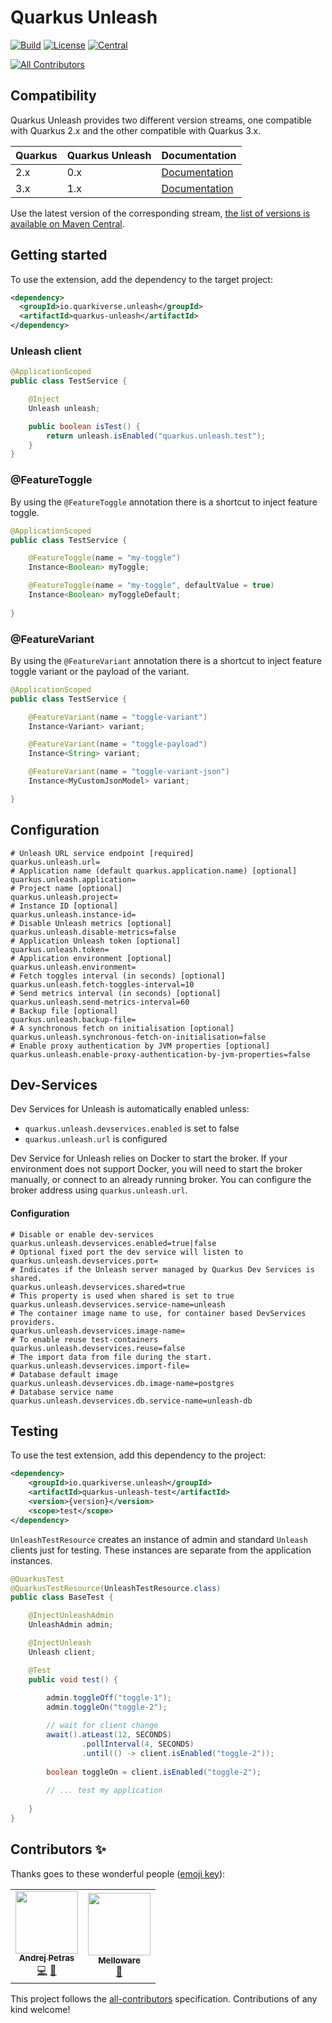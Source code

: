 # Quarkus Unleash

[![Build](https://github.com/quarkiverse/quarkus-unleash/workflows/Build/badge.svg?branch=main)](https://github.com/quarkiverse/quarkus-unleash/actions?query=workflow%3ABuild)
[![License](https://img.shields.io/github/license/quarkiverse/quarkus-unleash.svg)](http://www.apache.org/licenses/LICENSE-2.0)
[![Central](https://img.shields.io/maven-central/v/io.quarkiverse.unleash/quarkus-unleash-parent?color=green)](https://central.sonatype.com/artifact/io.quarkiverse.unleash/quarkus-unleash-parent)
<!-- ALL-CONTRIBUTORS-BADGE:START - Do not remove or modify this section -->
[![All Contributors](https://img.shields.io/badge/all_contributors-2-orange.svg?style=flat-square)](#contributors-)
<!-- ALL-CONTRIBUTORS-BADGE:END -->


## Compatibility

Quarkus Unleash provides two different version streams, one compatible with Quarkus 2.x and the other compatible with Quarkus 3.x.

| Quarkus | Quarkus Unleash | Documentation                                                                                        |
|---------|-----------------|------------------------------------------------------------------------------------------------------|
| 2.x     | 0.x             | [Documentation](https://quarkiverse.github.io/quarkiverse-docs/quarkus-unleash/0.x/index.html) |
| 3.x     | 1.x             | [Documentation](https://quarkiverse.github.io/quarkiverse-docs/quarkus-unleash/dev/index.html) |

Use the latest version of the corresponding stream, [the list of versions is available on Maven Central](https://central.sonatype.com/artifact/io.quarkiverse.unleash/quarkus-unleash-parent).

## Getting started

To use the extension, add the dependency to the target project:

```xml
<dependency>
  <groupId>io.quarkiverse.unleash</groupId>
  <artifactId>quarkus-unleash</artifactId>
</dependency>
```
### Unleash client

```java
@ApplicationScoped
public class TestService {

    @Inject
    Unleash unleash;

    public boolean isTest() {
        return unleash.isEnabled("quarkus.unleash.test");
    }
}
```

### @FeatureToggle

By using the `@FeatureToggle` annotation there is a shortcut to inject feature toggle.

```java
@ApplicationScoped
public class TestService {

    @FeatureToggle(name = "my-toggle")
    Instance<Boolean> myToggle;

    @FeatureToggle(name = "my-toggle", defaultValue = true)
    Instance<Boolean> myToggleDefault;
    
}
```

### @FeatureVariant

By using the `@FeatureVariant` annotation there is a shortcut to inject feature toggle
variant or the payload of the variant.

```java
@ApplicationScoped
public class TestService {

    @FeatureVariant(name = "toggle-variant")
    Instance<Variant> variant;

    @FeatureVariant(name = "toggle-payload")
    Instance<String> variant;

    @FeatureVariant(name = "toggle-variant-json")
    Instance<MyCustomJsonModel> variant;

}
```

## Configuration

```properties
# Unleash URL service endpoint [required]
quarkus.unleash.url=
# Application name (default quarkus.application.name) [optional]
quarkus.unleash.application=
# Project name [optional]
quarkus.unleash.project=
# Instance ID [optional]
quarkus.unleash.instance-id=
# Disable Unleash metrics [optional]
quarkus.unleash.disable-metrics=false
# Application Unleash token [optional]
quarkus.unleash.token=
# Application environment [optional]
quarkus.unleash.environment=
# Fetch toggles interval (in seconds) [optional]
quarkus.unleash.fetch-toggles-interval=10
# Send metrics interval (in seconds) [optional]
quarkus.unleash.send-metrics-interval=60
# Backup file [optional]
quarkus.unleash.backup-file=
# A synchronous fetch on initialisation [optional]
quarkus.unleash.synchronous-fetch-on-initialisation=false
# Enable proxy authentication by JVM properties [optional]
quarkus.unleash.enable-proxy-authentication-by-jvm-properties=false
```

## Dev-Services
Dev Services for Unleash is automatically enabled unless:
* `quarkus.unleash.devservices.enabled` is set to false
* `quarkus.unleash.url` is configured

Dev Service for Unleash relies on Docker to start the broker. If your environment does not support Docker, you will need
to start the broker manually, or connect to an already running broker. You can configure the broker address using
`quarkus.unleash.url`.

#### Configuration

```properties
# Disable or enable dev-services
quarkus.unleash.devservices.enabled=true|false
# Optional fixed port the dev service will listen to
quarkus.unleash.devservices.port=
# Indicates if the Unleash server managed by Quarkus Dev Services is shared.
quarkus.unleash.devservices.shared=true
# This property is used when shared is set to true
quarkus.unleash.devservices.service-name=unleash
# The container image name to use, for container based DevServices providers.
quarkus.unleash.devservices.image-name=
# To enable reuse test-containers
quarkus.unleash.devservices.reuse=false
# The import data from file during the start.
quarkus.unleash.devservices.import-file=
# Database default image 
quarkus.unleash.devservices.db.image-name=postgres
# Database service name
quarkus.unleash.devservices.db.service-name=unleash-db
```

## Testing
To use the test extension, add this dependency to the project:
```xml
<dependency>
    <groupId>io.quarkiverse.unleash</groupId>
    <artifactId>quarkus-unleash-test</artifactId>
    <version>{version}</version>
    <scope>test</scope>
</dependency>
```

`UnleashTestResource` creates an instance of admin and standard `Unleash` clients just for testing.
These instances are separate from the application instances.

```java
@QuarkusTest
@QuarkusTestResource(UnleashTestResource.class)
public class BaseTest {

    @InjectUnleashAdmin
    UnleashAdmin admin;

    @InjectUnleash
    Unleash client;

    @Test
    public void test() {
        
        admin.toggleOff("toggle-1");
        admin.toggleOn("toggle-2");

        // wait for client change
        await().atLeast(12, SECONDS)
                .pollInterval(4, SECONDS)
                .until(() -> client.isEnabled("toggle-2"));
        
        boolean toggleOn = client.isEnabled("toggle-2");
        
        // ... test my application
        
    }
}
```
## Contributors ✨

Thanks goes to these wonderful people ([emoji key](https://allcontributors.org/docs/en/emoji-key)):

<!-- ALL-CONTRIBUTORS-LIST:START - Do not remove or modify this section -->
<!-- prettier-ignore-start -->
<!-- markdownlint-disable -->
<table>
  <tbody>
    <tr>
      <td align="center"><a href="https://www.lorislab.org"><img src="https://avatars.githubusercontent.com/u/828045?v=4?s=100" width="100px;" alt=""/><br /><sub><b>Andrej Petras</b></sub></a><br /><a href="https://github.com/quarkiverse/quarkus-unleash/commits?author=andrejpetras" title="Code">💻</a> <a href="#maintenance-andrejpetras" title="Maintenance">🚧</a></td>
      <td align="center"><a href="http://melloware.com"><img src="https://avatars.githubusercontent.com/u/4399574?v=4?s=100" width="100px;" alt=""/><br /><sub><b>Melloware</b></sub></a><br /><a href="https://github.com/quarkiverse/quarkus-unleash/commits?author=melloware" title="Documentation">📖</a></td>
    </tr>
  </tbody>
</table>

<!-- markdownlint-restore -->
<!-- prettier-ignore-end -->

<!-- ALL-CONTRIBUTORS-LIST:END -->

This project follows the [all-contributors](https://github.com/all-contributors/all-contributors) specification.
Contributions of any kind welcome!

